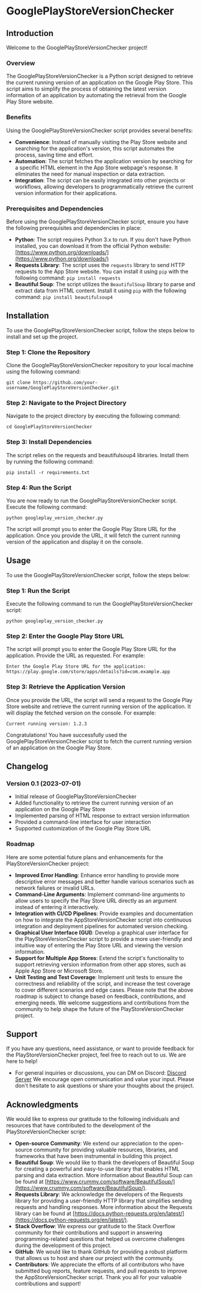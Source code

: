 # GooglePlayStoreVersionChecker
## Introduction
Welcome to the GooglePlayStoreVersionChecker project!
### Overview
The GooglePlayStoreVersionChecker is a Python script designed to retrieve the current running version of an application on the Google Play Store. This script aims to simplify the process of obtaining the latest version information of an application by automating the retrieval from the Google Play Store website.
### Benefits
Using the GooglePlayStoreVersionChecker script provides several benefits:
- **Convenience**: Instead of manually visiting the Play Store website and searching for the application's version, this script automates the process, saving time and effort.
- **Automation**: The script fetches the application version by searching for a specific HTML element in the App Store webpage's response. It eliminates the need for manual inspection or data extraction.
- **Integration**: The script can be easily integrated into other projects or workflows, allowing developers to programmatically retrieve the current version information for their applications.
### Prerequisites and Dependencies
Before using the GooglePlayStoreVersionChecker script, ensure you have the following prerequisites and dependencies in place:
- **Python**: The script requires Python 3.x to run. If you don't have Python installed, you can download it from the official Python website: [https://www.python.org/downloads/](https://www.python.org/downloads/)
- **Requests Library**: The script uses the `requests` library to send HTTP requests to the App Store website. You can install it using `pip` with the following command: `pip install requests`
- **Beautiful Soup**: The script utilizes the `BeautifulSoup` library to parse and extract data from HTML content. Install it using `pip` with the following command: `pip install beautifulsoup4`
## Installation
To use the GooglePlayStoreVersionChecker script, follow the steps below to install and set up the project.
### Step 1: Clone the Repository
Clone the GooglePlayStoreVersionChecker repository to your local machine using the following command:
```
git clone https://github.com/your-username/GooglePlayStoreVersionChecker.git
```
### Step 2: Navigate to the Project Directory
Navigate to the project directory by executing the following command:
```
cd GooglePlayStoreVersionChecker
```
### Step 3: Install Dependencies
The script relies on the requests and beautifulsoup4 libraries. Install them by running the following command:
```
pip install -r requirements.txt
```
### Step 4: Run the Script
You are now ready to run the GooglePlayStoreVersionChecker script. Execute the following command:
```
python googleplay_version_checker.py
```
The script will prompt you to enter the Google Play Store URL for the application. Once you provide the URL, it will fetch the current running version of the application and display it on the console.

## Usage
To use the GooglePlayStoreVersionChecker script, follow the steps below:

### Step 1: Run the Script
Execute the following command to run the GooglePlayStoreVersionChecker script:
```
python googleplay_version_checker.py
```
### Step 2: Enter the Google Play Store URL
The script will prompt you to enter the Google Play Store URL for the application. Provide the URL as requested. For example:
```
Enter the Google Play Store URL for the application: https://play.google.com/store/apps/details?id=com.example.app
```
### Step 3: Retrieve the Application Version
Once you provide the URL, the script will send a request to the Google Play Store website and retrieve the current running version of the application. It will display the fetched version on the console. For example:
```
Current running version: 1.2.3
```
Congratulations! You have successfully used the GooglePlayStoreVersionChecker script to fetch the current running version of an application on the Google Play Store.

## Changelog
### Version 0.1 (2023-07-01)
- Initial release of GooglePlayStoreVersionChecker
- Added functionality to retrieve the current running version of an application on the Google Play Store
- Implemented parsing of HTML response to extract version information
- Provided a command-line interface for user interaction
- Supported customization of the Google Play Store URL
### Roadmap
Here are some potential future plans and enhancements for the PlayStoreVersionChecker project:
- **Improved Error Handling**: Enhance error handling to provide more descriptive error messages and better handle various scenarios such as network failures or invalid URLs.
- **Command-Line Arguments**: Implement command-line arguments to allow users to specify the Play Store URL directly as an argument instead of entering it interactively.
- **Integration with CI/CD Pipelines**: Provide examples and documentation on how to integrate the AppStoreVersionChecker script into continuous integration and deployment pipelines for automated version checking.
- **Graphical User Interface (GUI)**: Develop a graphical user interface for the PlayStoreVersionChecker script to provide a more user-friendly and intuitive way of entering the Play Store URL and viewing the version information.
- **Support for Multiple App Stores**: Extend the script's functionality to support retrieving version information from other app stores, such as Apple App Store or Microsoft Store.
- **Unit Testing and Test Coverage**: Implement unit tests to ensure the correctness and reliability of the script, and increase the test coverage to cover different scenarios and edge cases.
Please note that the above roadmap is subject to change based on feedback, contributions, and emerging needs. We welcome suggestions and contributions from the community to help shape the future of the PlayStoreVersionChecker project.
## Support
If you have any questions, need assistance, or want to provide feedback for the PlayStoreVersionChecker project, feel free to reach out to us. We are here to help!
- For general inquiries or discussions, you can DM on Discord: [Discord Server](https://discordapp.com/users/pavan2318)
We encourage open communication and value your input. Please don't hesitate to ask questions or share your thoughts about the project.
## Acknowledgments
We would like to express our gratitude to the following individuals and resources that have contributed to the development of the PlayStoreVersionChecker script:
- **Open-source Community**: We extend our appreciation to the open-source community for providing valuable resources, libraries, and frameworks that have been instrumental in building this project.
- **Beautiful Soup**: We would like to thank the developers of Beautiful Soup for creating a powerful and easy-to-use library that enables HTML parsing and data extraction. More information about Beautiful Soup can be found at [https://www.crummy.com/software/BeautifulSoup/](https://www.crummy.com/software/BeautifulSoup/).
- **Requests Library**: We acknowledge the developers of the Requests library for providing a user-friendly HTTP library that simplifies sending requests and handling responses. More information about the Requests library can be found at [https://docs.python-requests.org/en/latest/](https://docs.python-requests.org/en/latest/).
- **Stack Overflow**: We express our gratitude to the Stack Overflow community for their contributions and support in answering programming-related questions that helped us overcome challenges during the development of this project.
- **GitHub**: We would like to thank GitHub for providing a robust platform that allows us to host and share our project with the community.
- **Contributors**: We appreciate the efforts of all contributors who have submitted bug reports, feature requests, and pull requests to improve the AppStoreVersionChecker script.
Thank you all for your valuable contributions and support!
